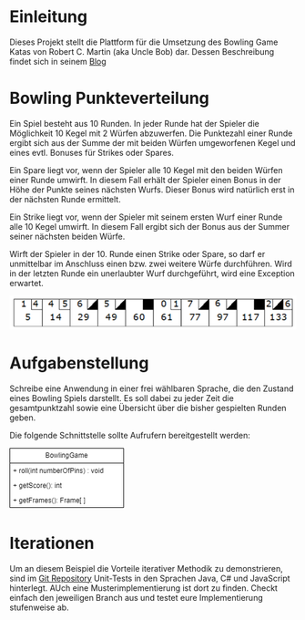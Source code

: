 # Einleitung 
Dieses Projekt stellt die Plattform für die Umsetzung des Bowling Game Katas von Robert C. Martin (aka Uncle Bob) dar. Dessen Beschreibung findet sich in seinem [Blog](http://butunclebob.com/ArticleS.UncleBob.TheBowlingGameKata)

# Bowling Punkteverteilung
Ein Spiel besteht aus 10 Runden. In jeder Runde hat der Spieler die Möglichkeit 10 Kegel mit 2 Würfen abzuwerfen. Die Punktezahl einer Runde ergibt sich aus der Summe der mit beiden Würfen umgeworfenen Kegel und eines evtl. Bonuses für Strikes oder Spares.

Ein Spare liegt vor, wenn der Spieler alle 10 Kegel mit den beiden Würfen einer Runde umwirft. In diesem Fall erhält der Spieler einen Bonus in der Höhe der Punkte seines nächsten Wurfs. Dieser Bonus wird natürlich erst in der nächsten Runde ermittelt.

Ein Strike liegt vor, wenn der Spieler mit seinem ersten Wurf einer Runde alle 10 Kegel umwirft. In diesem Fall ergibt sich der Bonus aus der Summer seiner nächsten beiden Würfe.

Wirft der Spieler in der 10. Runde einen Strike oder Spare, so darf er unmittelbar im Anschluss einen bzw. zwei weitere Würfe durchführen. Wird in der letzten Runde ein unerlaubter Wurf durchgeführt, wird eine Exception erwartet.

![Beispiel für Punkte im Bowling](assets/bowling_score.png)

# Aufgabenstellung
Schreibe eine Anwendung in einer frei wählbaren Sprache, die den Zustand eines Bowling Spiels darstellt. Es soll dabei zu jeder Zeit die gesamtpunktzahl sowie eine Übersicht über die bisher gespielten Runden geben.

Die folgende Schnittstelle sollte Aufrufern bereitgestellt werden:

![Interface](assets/bowling_game.png)

# Iterationen
Um an diesem Beispiel die Vorteile iterativer Methodik zu demonstrieren, sind im [Git Repository](https://dev.azure.com/brockhaus-ag/Coding%20Dojo/_git/Bowling%20Game%20Kata) Unit-Tests in den Sprachen Java, C# und JavaScript hinterlegt. AUch eine Musterimplementierung ist dort zu finden. Checkt einfach den jeweiligen Branch aus und testet eure Implementierung stufenweise ab.